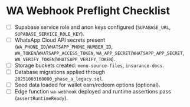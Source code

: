 # WA Webhook Preflight Checklist

- [ ] Supabase service role and anon keys configured (`SUPABASE_URL`, `SUPABASE_SERVICE_ROLE_KEY`).
- [ ] WhatsApp Cloud API secrets present (`WA_PHONE_ID`/`WHATSAPP_PHONE_NUMBER_ID`, `WA_TOKEN`/`WHATSAPP_ACCESS_TOKEN`, `WA_APP_SECRET`/`WHATSAPP_APP_SECRET`, `WA_VERIFY_TOKEN`/`WHATSAPP_VERIFY_TOKEN`).
- [ ] Storage buckets created: `menu-source-files`, `insurance-docs`.
- [ ] Database migrations applied through `20251003160000_phase_a_legacy.sql`.
- [ ] Seed data loaded for wallet earn/redeem options (optional).
- [ ] Edge function `wa-webhook` deployed and runtime assertions pass (`assertRuntimeReady`).
